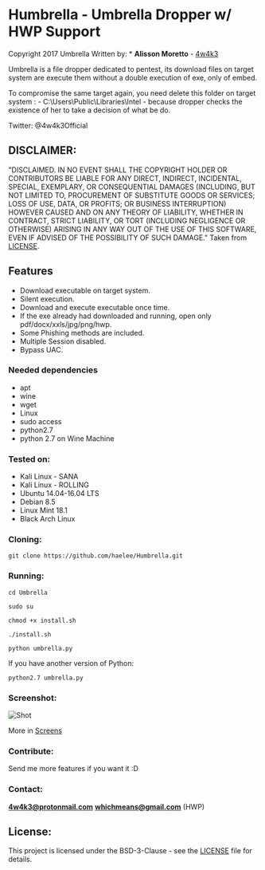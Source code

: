 # Humbrella - Umbrella Dropper w/ HWP Support

Copyright 2017 Umbrella
Written by: * **Alisson Moretto** - [4w4k3](https://github.com/4w4k3)

Umbrella is a file dropper dedicated to pentest, its download files on target system are execute them without a double execution of exe, only of embed.

To compromise the same target again, you need delete this folder on target system : - C:\Users\Public\Libraries\Intel - because dropper checks the existence of her to take a decision of what be do.

Twitter: @4w4k3Official

## DISCLAIMER: 

"DISCLAIMED. IN NO EVENT SHALL THE COPYRIGHT HOLDER OR CONTRIBUTORS BE LIABLE
FOR ANY DIRECT, INDIRECT, INCIDENTAL, SPECIAL, EXEMPLARY, OR CONSEQUENTIAL
DAMAGES (INCLUDING, BUT NOT LIMITED TO, PROCUREMENT OF SUBSTITUTE GOODS OR
SERVICES; LOSS OF USE, DATA, OR PROFITS; OR BUSINESS INTERRUPTION) HOWEVER
CAUSED AND ON ANY THEORY OF LIABILITY, WHETHER IN CONTRACT, STRICT LIABILITY,
OR TORT (INCLUDING NEGLIGENCE OR OTHERWISE) ARISING IN ANY WAY OUT OF THE USE
OF THIS SOFTWARE, EVEN IF ADVISED OF THE POSSIBILITY OF SUCH DAMAGE."
Taken from [LICENSE](LICENSE).

## Features 

- Download executable on target system.
- Silent execution.
- Download and execute executable once time.
- If the exe already had downloaded and running, open only pdf/docx/xxls/jpg/png/hwp.
- Some Phishing methods are included.
- Multiple Session disabled.
- Bypass UAC.

### Needed dependencies

* apt
* wine
* wget
* Linux
* sudo access
* python2.7
* python 2.7 on Wine Machine

### Tested on:

+ Kali Linux - SANA
+ Kali Linux - ROLLING
+ Ubuntu 14.04-16.04 LTS
+ Debian 8.5
+ Linux Mint 18.1
+ Black Arch Linux

### Cloning:
```
git clone https://github.com/haelee/Humbrella.git
```
### Running:
```
cd Umbrella
```

```
sudo su
```

```
chmod +x install.sh
```

```
./install.sh
```

```
python umbrella.py
```

If you have another version of Python:

```
python2.7 umbrella.py
```


### Screenshot:
![Shot](https://github.com/haelee/Humbrella/blob/master/Screens/shot.png)

More in [Screens](Screens)

### Contribute:
Send me more features if you want it :D

### Contact:
**4w4k3@protonmail.com**
**whichmeans@gmail.com** (HWP)

## License:

This project is licensed under the BSD-3-Clause - see the [LICENSE](LICENSE) file for details.
